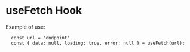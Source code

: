 # useFetch Hook

Example of use:

```
  const url = 'endpoint'
  const { data: null, loading: true, error: null } = useFetch(url);
```